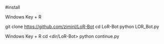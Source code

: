#install

Windows Key + R



git clone https://github.com/ziminl/LoR-Bot
cd LoR-Bot
python LOR_Bot.py



Windows Key + R
cd <dir/LoR-Bot>
python continue.py
